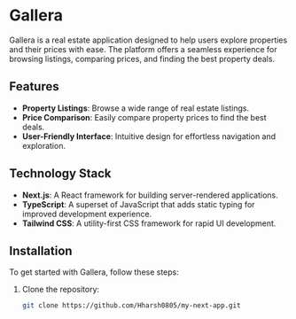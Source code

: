 # Gallera

Gallera is a real estate application designed to help users explore properties and their prices with ease. The platform offers a seamless experience for browsing listings, comparing prices, and finding the best property deals.

## Features

- **Property Listings**: Browse a wide range of real estate listings.
- **Price Comparison**: Easily compare property prices to find the best deals.
- **User-Friendly Interface**: Intuitive design for effortless navigation and exploration.

## Technology Stack

- **Next.js**: A React framework for building server-rendered applications.
- **TypeScript**: A superset of JavaScript that adds static typing for improved development experience.
- **Tailwind CSS**: A utility-first CSS framework for rapid UI development.

## Installation

To get started with Gallera, follow these steps:

1. Clone the repository:
   ```bash
   git clone https://github.com/Hharsh0805/my-next-app.git

